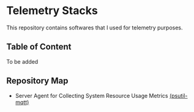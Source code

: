 # Telemetry Stacks
This repository contains softwares that I used for telemetry purposes.   

Table of Content
----------------
To be added 

Repository Map
-------------
- Server Agent for Collecting System Resource Usage Metrics [(psutil-mqtt)](psutil-mqtt/psutil-mqtt-pub.py)
